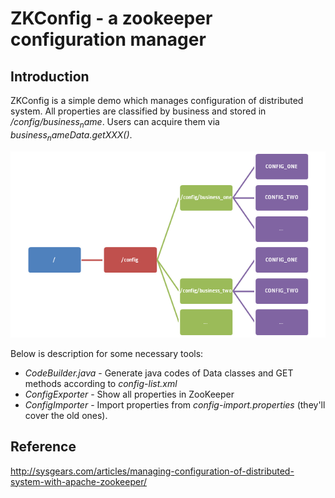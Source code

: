 # ZKConfig - a zookeeper configuration manager
## Introduction
ZKConfig is a simple demo which manages configuration of distributed system. All properties are classified by business and stored in */config/$business_name$*. Users can acquire them via *$business_name$Data.getXXX()*.

<img src="https://raw.githubusercontent.com/bbappyuanyuan/ZKConfig/master/images/structure.png"/>

Below is description for some necessary tools:

- *CodeBuilder.java* - Generate java codes of Data classes and GET methods according to *config-list.xml*
- *ConfigExporter* - Show all properties in ZooKeeper
- *ConfigImporter* - Import properties from *config-import.properties* (they'll cover the old ones).

## Reference
http://sysgears.com/articles/managing-configuration-of-distributed-system-with-apache-zookeeper/

